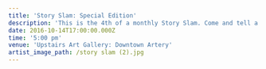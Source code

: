 ```yaml
---
title: 'Story Slam: Special Edition'
description: 'This is the 4th of a monthly Story Slam. Come and tell a true story. The theme is "Middle School Drama".'
date: 2016-10-14T17:00:00.000Z
time: '5:00 pm'
venue: 'Upstairs Art Gallery: Downtown Artery'
artist_image_path: /story slam (2).jpg
---
```



